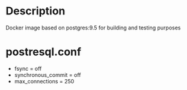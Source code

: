 # Description

Docker image based on postgres:9.5 for building and testing purposes

# postresql.conf

-   fsync = off
-   synchronous_commit = off
-   max_connections = 250